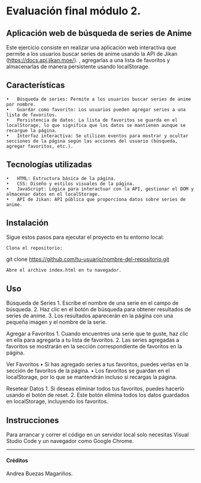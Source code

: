 # Evaluación final módulo 2.

## Aplicación web de búsqueda de series de Anime

Este ejercicio consiste en realizar una aplicación web interactiva que permite a los usuarios buscar series de anime usando la API de Jikan  (https://docs.api.jikan.moe/). , agregarlas a una lista de favoritos y almacenarlas de manera persistente usando localStorage.

## Características
	•	Búsqueda de series: Permite a los usuarios buscar series de anime por nombre.
	•	Guardar como favorito: Los usuarios pueden agregar series a una lista de favoritos.
	•	Persistencia de datos: La lista de favoritos se guarda en el localStorage, lo que significa que los datos se mantienen aunque se recargue la página.
	•	Interfaz interactiva: Se utilizan eventos para mostrar y ocultar secciones de la página según las acciones del usuario (búsqueda, agregar favoritos, etc.).


## Tecnologías utilizadas
	•	HTML: Estructura básica de la página.
	•	CSS: Diseño y estilos visuales de la página.
	•	JavaScript: Lógica para interactuar con la API, gestionar el DOM y almacenar datos en el localStorage.
	•	API de Jikan: API pública que proporciona datos sobre series de anime.

## Instalación

Sigue estos pasos para ejecutar el proyecto en tu entorno local:
	
    Clona el repositorio:

git clone https://github.com/tu-usuario/nombre-del-repositorio.git

	Abre el archivo index.html en tu navegador.


## Uso

Búsqueda de Series
	1.	Escribe el nombre de una serie en el campo de búsqueda.
	2.	Haz clic en el botón de búsqueda para obtener resultados de series de anime.
	3.	Los resultados aparecerán en la página con una pequeña imagen y el nombre de la serie.

Agregar a Favoritos
	1.	Cuando encuentres una serie que te guste, haz clic en ella para agregarla a tu lista de favoritos.
	2.	Las series agregadas a favoritos se mostrarán en la sección correspondiente de favoritos en la página.

Ver Favoritos
	•	Si has agregado series a tus favoritos, puedes verlas en la sección de favoritos de la página.
	•	Los favoritos se guardan en el localStorage, por lo que se mantendrán incluso si recargas la página.

Resetear Datos
	1.	Si deseas eliminar todos tus favoritos, puedes hacerlo usando el botón de reset.
	2.	Este botón elimina todos los datos guardados en localStorage, incluyendo los favoritos.



## Instrucciones

Para arrancar y correr el código en un servidor local solo necesitas Visual Studio Code y un navegador como Google Chrome. 

_____

#### Créditos

 Andrea Buezas Magariños.